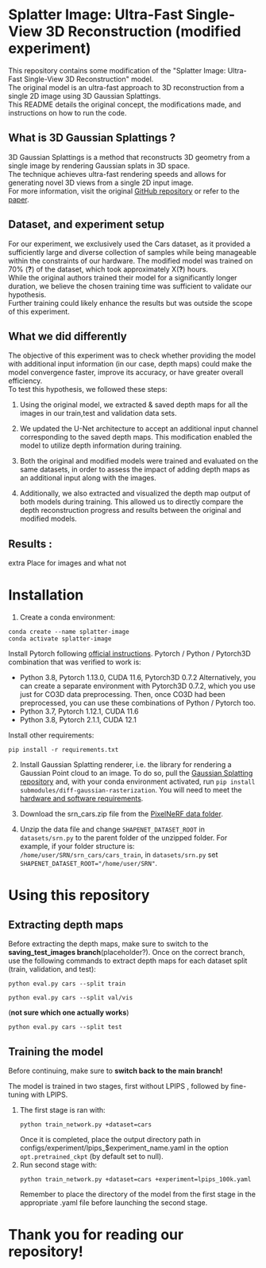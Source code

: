 # Splatter Image: Ultra-Fast Single-View 3D Reconstruction (modified experiment)
This repository contains some modification of the "Splatter Image: Ultra-Fast Single-View 3D Reconstruction" model.  
The original model is an ultra-fast approach to 3D reconstruction from a single 2D image using 3D Gaussian Splattings.  
This README details the original concept, the modifications made, and instructions on how to run the code.

## What is 3D Gaussian Splattings ? 
3D Gaussian Splattings is a method that reconstructs 3D geometry from a single image by rendering Gaussian splats in 3D space.  
The technique achieves ultra-fast rendering speeds and allows for generating novel 3D views from a single 2D input image.  
For more information, visit the original [GitHub repository](https://github.com/szymanowiczs/splatter-image) or refer to the [paper](https://arxiv.org/pdf/2312.13150).

## Dataset, and experiment setup
For our experiment, we exclusively used the Cars dataset, as it provided a sufficiently large and diverse collection of samples while being manageable within the constraints of our hardware.
The modified model was trained on 70% (**?**) of the dataset, which took approximately X(**?**) hours.  
While the original authors trained their model for a significantly longer duration, we believe the chosen training time was sufficient to validate our hypothesis.  
Further training could likely enhance the results but was outside the scope of this experiment.



## What we did differently
The objective of this experiment was to check whether providing the model with additional input information (in our case, depth maps) could make the model convergence faster, improve its accuracy, or have greater overall efficiency.  
To test this hypothesis, we followed these steps:

1. Using the original model, we extracted & saved depth maps for all the images in our train,test and validation data sets.  

2. We updated the U-Net architecture to accept an additional input channel corresponding to the saved depth maps. This modification enabled the model to utilize depth information during training.  

3. Both the original and modified models were trained and evaluated on the same datasets, in order to assess the impact of adding depth maps as an additional input along with the images.    

4. Additionally, we also extracted and visualized the depth map output of both models during training. This allowed us to directly compare the depth reconstruction progress and results between the original and modified models.


## Results :

extra Place for images and what not


# Installation

1. Create a conda environment: 
```
conda create --name splatter-image
conda activate splatter-image
```

Install Pytorch following [official instructions](https://pytorch.org). Pytorch / Python / Pytorch3D combination that was verified to work is:
- Python 3.8, Pytorch 1.13.0, CUDA 11.6, Pytorch3D 0.7.2
Alternatively, you can create a separate environment with Pytorch3D 0.7.2, which you use just for CO3D data preprocessing. Then, once CO3D had been preprocessed, you can use these combinations of Python / Pytorch too. 
- Python 3.7, Pytorch 1.12.1, CUDA 11.6
- Python 3.8, Pytorch 2.1.1, CUDA 12.1

Install other requirements:
```
pip install -r requirements.txt
```

2. Install Gaussian Splatting renderer, i.e. the library for rendering a Gaussian Point cloud to an image. To do so, pull the [Gaussian Splatting repository](https://github.com/graphdeco-inria/gaussian-splatting/tree/main) and, with your conda environment activated, run `pip install submodules/diff-gaussian-rasterization`. You will need to meet the [hardware and software requirements](https://github.com/graphdeco-inria/gaussian-splatting/blob/main/README.md#hardware-requirements).

3. Download the srn_cars.zip file from the [PixelNeRF data folder](https://drive.google.com/drive/folders/1PsT3uKwqHHD2bEEHkIXB99AlIjtmrEiR?usp=sharing).

4. Unzip the data file and change `SHAPENET_DATASET_ROOT` in `datasets/srn.py` to the parent folder of the unzipped folder. For example, if your folder structure is: `/home/user/SRN/srn_cars/cars_train`, in `datasets/srn.py` set  `SHAPENET_DATASET_ROOT="/home/user/SRN"`.

   
# Using this repository

## Extracting depth maps
Before extracting the depth maps, make sure to switch to the **saving_test_images branch**(placeholder?). Once on the correct branch, use the following commands to extract depth maps for each dataset split (train, validation, and test):
```
python eval.py cars --split train
```

```
python eval.py cars --split val/vis 
```
(**not sure which one actually works**)

```
python eval.py cars --split test
```


## Training the model
Before continuing, make sure to **switch back to the main branch!**

The model is trained in two stages, first without LPIPS , followed by fine-tuning with LPIPS.
1. The first stage is ran with:
      ```
      python train_network.py +dataset=cars
      ```
      Once it is completed, place the output directory path in configs/experiment/lpips_$experiment_name.yaml in the option `opt.pretrained_ckpt` (by default set to null).
2. Run second stage with:
      ```
      python train_network.py +dataset=cars +experiment=lpips_100k.yaml
      ```
      Remember to place the directory of the model from the first stage in the appropriate .yaml file before launching the second stage.




# Thank you for reading our repository!
